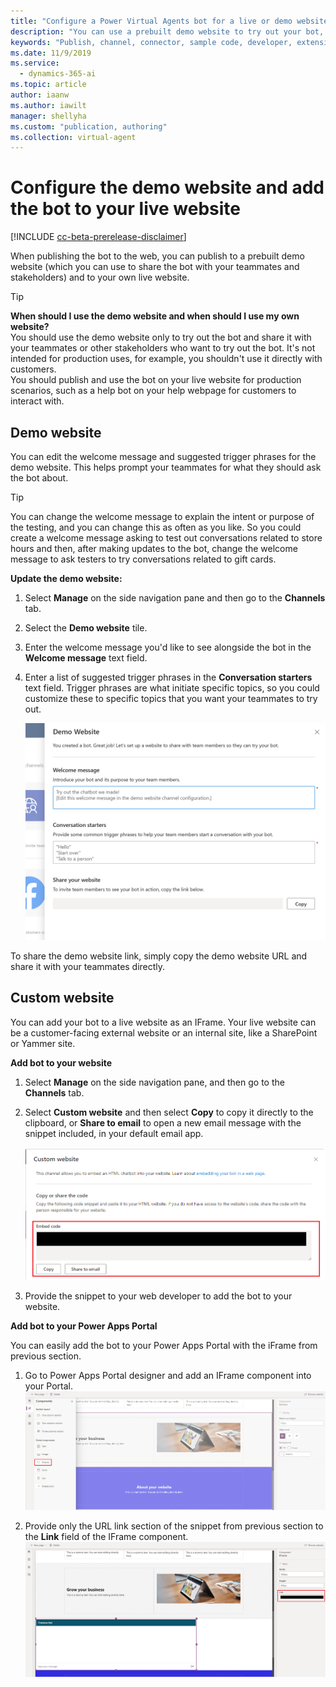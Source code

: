 ```yaml
---
title: "Configure a Power Virtual Agents bot for a live or demo website"
description: "You can use a prebuilt demo website to try out your bot, or you can publish it directly to your own webpage using an IFrame code snippet."
keywords: "Publish, channel, connector, sample code, developer, extensibility"
ms.date: 11/9/2019
ms.service:
  - dynamics-365-ai
ms.topic: article
author: iaanw
ms.author: iawilt
manager: shellyha
ms.custom: "publication, authoring"
ms.collection: virtual-agent
---
```


# Configure the demo website and add the bot to your live website

[!INCLUDE [cc-beta-prerelease-disclaimer](includes/cc-beta-prerelease-disclaimer.md)]

When publishing the bot to the web, you can publish to a prebuilt demo website (which you can use to share the bot with your teammates and stakeholders) and to your own live website.

> [!TIP]
> **When should I use the demo website and when should I use my own website?** <br/>
> You should use the demo website only to try out the bot and share it with your teammates or other stakeholders who want to try out the bot. It's not intended for production uses, for example, you shouldn't use it directly with customers. <br/>
> You should publish and use the bot on your live website for production scenarios, such as a help bot on your help webpage for customers to interact with.

## Demo website
You can edit the welcome message and suggested trigger phrases for the demo website. This helps prompt your teammates for what they should ask the bot about. 

> [!TIP]
> You can change the welcome message to explain the intent or purpose of the testing, and you can change this as often as you like. So you could create a welcome message asking to test out conversations related to store hours and then, after making updates to the bot, change the welcome message to ask testers to try conversations related to gift cards.

**Update the demo website:**

1. Select **Manage** on the side navigation pane and then go to the **Channels** tab.

2. Select the **Demo website** tile.

3. Enter the welcome message you'd like to see alongside the bot in the **Welcome message** text field.

4. Enter a list of suggested trigger phrases in the **Conversation starters** text field. Trigger phrases are what initiate specific topics, so you could customize these to specific topics that you want your teammates to try out.

    ![Share demo website](media/channel-share-demo-website.png)

To share the demo website link, simply copy the demo website URL and share it with your teammates directly. 

## Custom website

You can add your bot to a live website as an IFrame. Your live website can be a customer-facing external website or an internal site, like a SharePoint or Yammer site.

**Add bot to your website**

1. Select **Manage** on the side navigation pane, and then go to the **Channels** tab.

2. Select **Custom website** and then select **Copy** to copy it directly to the clipboard, or **Share to email** to open a new email message with the snippet included, in your default email app.

    ![Add bot to custom website](media/channel-custom-website.png)

3. Provide the snippet to your web developer to add the bot to your website.

**Add bot to your Power Apps Portal**

You can easily add the bot to your Power Apps Portal with the iFrame from previous section.

1. Go to Power Apps Portal designer and add an IFrame component into your Portal.
    ![Add IFrame to Power Apps Portal](media/channel-custom-website-portal-iframe.png)

2. Provide only the URL link section of the snippet from previous section to the **Link** field of the IFrame component.  
    ![Add bot IFrame to Power Apps Portal](media/channel-custom-website-portal-pva-iframe.png)
    




